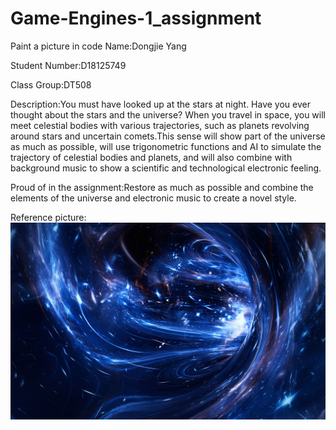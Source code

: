 # Game-Engines-1_assignment
Paint a picture in code
Name:Dongjie Yang 

Student Number:D18125749  

Class Group:DT508

Description:You must have looked up at the stars at night. Have you ever thought about the stars and the universe? When you travel in space, you will meet celestial bodies with various trajectories, such as planets revolving around stars and uncertain comets.This sense will show part of the universe as much as possible, will use trigonometric functions and AI to simulate the trajectory of celestial bodies and planets, and will also combine with background music to show a scientific and technological electronic feeling.

Proud of in the assignment:Restore as much as possible and combine the elements of the universe and electronic music to create a novel style.

Reference picture:
![An image](space.jpg)  
